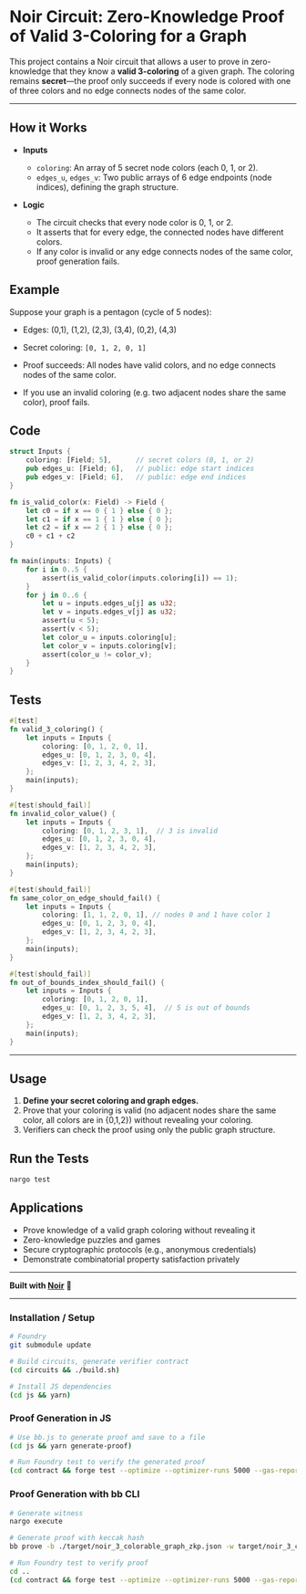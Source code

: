 # Noir Circuit: Zero-Knowledge Proof of Valid 3-Coloring for a Graph

This project contains a Noir circuit that allows a user to prove in zero-knowledge that they know a **valid 3-coloring** of a given graph. The coloring remains **secret**—the proof only succeeds if every node is colored with one of three colors and no edge connects nodes of the same color.

---

## How it Works

- **Inputs**
  - `coloring`: An array of 5 secret node colors (each 0, 1, or 2).
  - `edges_u`, `edges_v`: Two public arrays of 6 edge endpoints (node indices), defining the graph structure.

- **Logic**
  - The circuit checks that every node color is 0, 1, or 2.
  - It asserts that for every edge, the connected nodes have different colors.
  - If any color is invalid or any edge connects nodes of the same color, proof generation fails.

## Example

Suppose your graph is a pentagon (cycle of 5 nodes):

- Edges: (0,1), (1,2), (2,3), (3,4), (0,2), (4,3)
- Secret coloring: `[0, 1, 2, 0, 1]`

- Proof succeeds: All nodes have valid colors, and no edge connects nodes of the same color.
- If you use an invalid coloring (e.g. two adjacent nodes share the same color), proof fails.

## Code

```rust
struct Inputs {
    coloring: [Field; 5],      // secret colors (0, 1, or 2)
    pub edges_u: [Field; 6],   // public: edge start indices
    pub edges_v: [Field; 6],   // public: edge end indices
}

fn is_valid_color(x: Field) -> Field {
    let c0 = if x == 0 { 1 } else { 0 };
    let c1 = if x == 1 { 1 } else { 0 };
    let c2 = if x == 2 { 1 } else { 0 };
    c0 + c1 + c2
}

fn main(inputs: Inputs) {
    for i in 0..5 {
        assert(is_valid_color(inputs.coloring[i]) == 1);
    }
    for j in 0..6 {
        let u = inputs.edges_u[j] as u32;
        let v = inputs.edges_v[j] as u32;
        assert(u < 5);
        assert(v < 5);
        let color_u = inputs.coloring[u];
        let color_v = inputs.coloring[v];
        assert(color_u != color_v);
    }
}
```

## Tests

```rust
#[test]
fn valid_3_coloring() {
    let inputs = Inputs {
        coloring: [0, 1, 2, 0, 1],
        edges_u: [0, 1, 2, 3, 0, 4],
        edges_v: [1, 2, 3, 4, 2, 3],
    };
    main(inputs);
}

#[test(should_fail)]
fn invalid_color_value() {
    let inputs = Inputs {
        coloring: [0, 1, 2, 3, 1],  // 3 is invalid
        edges_u: [0, 1, 2, 3, 0, 4],
        edges_v: [1, 2, 3, 4, 2, 3],
    };
    main(inputs);
}

#[test(should_fail)]
fn same_color_on_edge_should_fail() {
    let inputs = Inputs {
        coloring: [1, 1, 2, 0, 1], // nodes 0 and 1 have color 1
        edges_u: [0, 1, 2, 3, 0, 4],
        edges_v: [1, 2, 3, 4, 2, 3],
    };
    main(inputs);
}

#[test(should_fail)]
fn out_of_bounds_index_should_fail() {
    let inputs = Inputs {
        coloring: [0, 1, 2, 0, 1],
        edges_u: [0, 1, 2, 3, 5, 4],  // 5 is out of bounds
        edges_v: [1, 2, 3, 4, 2, 3],
    };
    main(inputs);
}
```

---

## Usage

1. **Define your secret coloring and graph edges.**
2. Prove that your coloring is valid (no adjacent nodes share the same color, all colors are in {0,1,2}) without revealing your coloring.
3. Verifiers can check the proof using only the public graph structure.

## Run the Tests

```sh
nargo test
```

## Applications

- Prove knowledge of a valid graph coloring without revealing it
- Zero-knowledge puzzles and games
- Secure cryptographic protocols (e.g., anonymous credentials)
- Demonstrate combinatorial property satisfaction privately

---

**Built with [Noir](https://noir-lang.org/)** 🦄

---

### Installation / Setup

```bash
# Foundry
git submodule update

# Build circuits, generate verifier contract
(cd circuits && ./build.sh)

# Install JS dependencies
(cd js && yarn)
```

### Proof Generation in JS

```bash
# Use bb.js to generate proof and save to a file
(cd js && yarn generate-proof)

# Run Foundry test to verify the generated proof
(cd contract && forge test --optimize --optimizer-runs 5000 --gas-report -vvv)
```

### Proof Generation with bb CLI

```bash
# Generate witness
nargo execute

# Generate proof with keccak hash
bb prove -b ./target/noir_3_colorable_graph_zkp.json -w target/noir_3_colorable_graph_zkp.gz -o ./target --oracle_hash keccak

# Run Foundry test to verify proof
cd ..
(cd contract && forge test --optimize --optimizer-runs 5000 --gas-report -vvv)
```